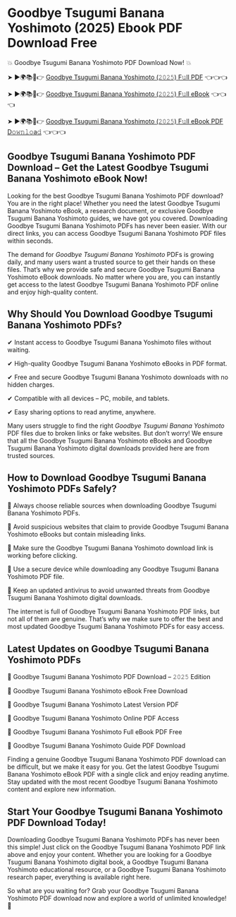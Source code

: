 # Goodbye Tsugumi Banana Yoshimoto (2025) Ebook PDF Download Free

💥 Goodbye Tsugumi Banana Yoshimoto PDF Download Now! 💥

➤ ►🌍📚📱👉 [Goodbye Tsugumi Banana Yoshimoto (𝟸𝟶𝟸𝟻) F𝚞ll PDF](https://getpdf.xyz/goodbye-tsugumi-banana-yoshimoto) 👈👈👈


➤ ►🌍📚📱👉 [Goodbye Tsugumi Banana Yoshimoto (𝟸𝟶𝟸𝟻) F𝚞ll eBook](https://getpdf.xyz/goodbye-tsugumi-banana-yoshimoto) 👈👈👈


➤ ►🌍📚📱👉 [Goodbye Tsugumi Banana Yoshimoto (𝟸𝟶𝟸𝟻) F𝚞ll eBook PDF D𝚘𝚠𝚗𝚕𝚘a𝚍](https://getpdf.xyz/goodbye-tsugumi-banana-yoshimoto) 👈👈👈


## Goodbye Tsugumi Banana Yoshimoto PDF Download – Get the Latest Goodbye Tsugumi Banana Yoshimoto eBook Now!

Looking for the best Goodbye Tsugumi Banana Yoshimoto PDF download? You are in the right place! Whether you need the latest Goodbye Tsugumi Banana Yoshimoto eBook, a research document, or exclusive Goodbye Tsugumi Banana Yoshimoto guides, we have got you covered. Downloading Goodbye Tsugumi Banana Yoshimoto PDFs has never been easier. With our direct links, you can access Goodbye Tsugumi Banana Yoshimoto PDF files within seconds.

The demand for *Goodbye Tsugumi Banana Yoshimoto* PDFs is growing daily, and many users want a trusted source to get their hands on these files. That’s why we provide safe and secure Goodbye Tsugumi Banana Yoshimoto eBook downloads. No matter where you are, you can instantly get access to the latest Goodbye Tsugumi Banana Yoshimoto PDF online and enjoy high-quality content.

## Why Should You Download Goodbye Tsugumi Banana Yoshimoto PDFs?

✔ Instant access to Goodbye Tsugumi Banana Yoshimoto files without waiting.

✔ High-quality Goodbye Tsugumi Banana Yoshimoto eBooks in PDF format.

✔ Free and secure Goodbye Tsugumi Banana Yoshimoto downloads with no hidden charges.

✔ Compatible with all devices – PC, mobile, and tablets.

✔ Easy sharing options to read anytime, anywhere.

Many users struggle to find the right *Goodbye Tsugumi Banana Yoshimoto* PDF files due to broken links or fake websites. But don’t worry! We ensure that all the Goodbye Tsugumi Banana Yoshimoto eBooks and Goodbye Tsugumi Banana Yoshimoto digital downloads provided here are from trusted sources.

## How to Download Goodbye Tsugumi Banana Yoshimoto PDFs Safely?

📌 Always choose reliable sources when downloading Goodbye Tsugumi Banana Yoshimoto PDFs.

📌 Avoid suspicious websites that claim to provide Goodbye Tsugumi Banana Yoshimoto eBooks but contain misleading links.

📌 Make sure the Goodbye Tsugumi Banana Yoshimoto download link is working before clicking.

📌 Use a secure device while downloading any Goodbye Tsugumi Banana Yoshimoto PDF file.

📌 Keep an updated antivirus to avoid unwanted threats from Goodbye Tsugumi Banana Yoshimoto digital downloads.

The internet is full of Goodbye Tsugumi Banana Yoshimoto PDF links, but not all of them are genuine. That’s why we make sure to offer the best and most updated Goodbye Tsugumi Banana Yoshimoto PDFs for easy access.

## Latest Updates on Goodbye Tsugumi Banana Yoshimoto PDFs

🔹 Goodbye Tsugumi Banana Yoshimoto PDF Download – 𝟸𝟶𝟸𝟻 Edition

🔹 Goodbye Tsugumi Banana Yoshimoto eBook Free Download

🔹 Goodbye Tsugumi Banana Yoshimoto Latest Version PDF

🔹 Goodbye Tsugumi Banana Yoshimoto Online PDF Access

🔹 Goodbye Tsugumi Banana Yoshimoto Full eBook PDF Free

🔹 Goodbye Tsugumi Banana Yoshimoto Guide PDF Download

Finding a genuine Goodbye Tsugumi Banana Yoshimoto PDF download can be difficult, but we make it easy for you. Get the latest Goodbye Tsugumi Banana Yoshimoto eBook PDF with a single click and enjoy reading anytime. Stay updated with the most recent Goodbye Tsugumi Banana Yoshimoto content and explore new information.

## Start Your Goodbye Tsugumi Banana Yoshimoto PDF Download Today!

Downloading Goodbye Tsugumi Banana Yoshimoto PDFs has never been this simple! Just click on the Goodbye Tsugumi Banana Yoshimoto PDF link above and enjoy your content. Whether you are looking for a Goodbye Tsugumi Banana Yoshimoto digital book, a Goodbye Tsugumi Banana Yoshimoto educational resource, or a Goodbye Tsugumi Banana Yoshimoto research paper, everything is available right here.

So what are you waiting for? Grab your Goodbye Tsugumi Banana Yoshimoto PDF download now and explore a world of unlimited knowledge! 🚀